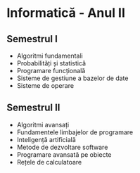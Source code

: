 # Informatică - Anul II

## Semestrul I

- Algoritmi fundamentali
- Probabilități și statistică
- Programare funcțională
- Sisteme de gestiune a bazelor de date
- Sisteme de operare

<!-- TODO: opțional de DAW -->

## Semestrul II

- Algoritmi avansați
- Fundamentele limbajelor de programare
- Inteligență artificială
- Metode de dezvoltare software
- Programare avansată pe obiecte
- Rețele de calculatoare
